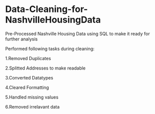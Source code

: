 # Data-Cleaning-for-NashvilleHousingData
Pre-Processed Nashville Housing Data using SQL to make it ready for further analysis 


Performed following tasks during cleaning:

1.Removed Duplicates

2.Splitted Addresses to make readable 

3.Converted Datatypes

4.Cleared Formatting

5.Handled missing values

6.Removed irrelavant data

